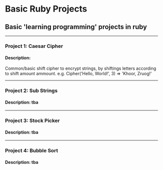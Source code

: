 # Basic Ruby Projects
## Basic 'learning programming' projects in ruby

---

### Project 1: Caesar Cipher
#### Description:
Common/basic shift cipher to encrypt strings, by shiftings letters according to shift amount ammount.
e.g. Cipher('Hello, World!', 3) => 'Khoor, Zruog!'

---

### Project 2: Sub Strings
#### Description: tba

---

### Project 3: Stock Picker
#### Description: tba

---

### Project 4: Bubble Sort
#### Description: tba
